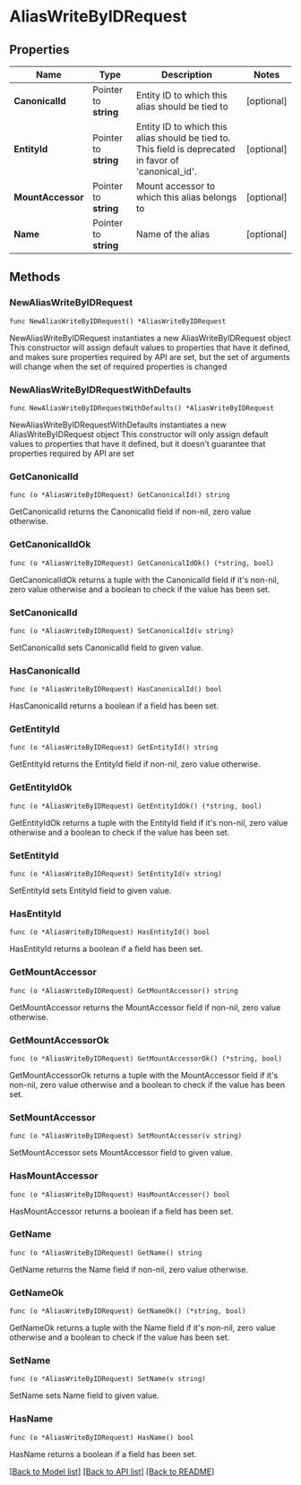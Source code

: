# AliasWriteByIDRequest


## Properties

Name | Type | Description | Notes
------------ | ------------- | ------------- | -------------
**CanonicalId** | Pointer to **string** | Entity ID to which this alias should be tied to | [optional] 
**EntityId** | Pointer to **string** | Entity ID to which this alias should be tied to. This field is deprecated in favor of &#x27;canonical_id&#x27;. | [optional] 
**MountAccessor** | Pointer to **string** | Mount accessor to which this alias belongs to | [optional] 
**Name** | Pointer to **string** | Name of the alias | [optional] 



## Methods


### NewAliasWriteByIDRequest

`func NewAliasWriteByIDRequest() *AliasWriteByIDRequest`

NewAliasWriteByIDRequest instantiates a new AliasWriteByIDRequest object
This constructor will assign default values to properties that have it defined,
and makes sure properties required by API are set, but the set of arguments
will change when the set of required properties is changed

### NewAliasWriteByIDRequestWithDefaults

`func NewAliasWriteByIDRequestWithDefaults() *AliasWriteByIDRequest`

NewAliasWriteByIDRequestWithDefaults instantiates a new AliasWriteByIDRequest object
This constructor will only assign default values to properties that have it defined,
but it doesn't guarantee that properties required by API are set


### GetCanonicalId

`func (o *AliasWriteByIDRequest) GetCanonicalId() string`

GetCanonicalId returns the CanonicalId field if non-nil, zero value otherwise.

### GetCanonicalIdOk

`func (o *AliasWriteByIDRequest) GetCanonicalIdOk() (*string, bool)`

GetCanonicalIdOk returns a tuple with the CanonicalId field if it's non-nil, zero value otherwise
and a boolean to check if the value has been set.

### SetCanonicalId

`func (o *AliasWriteByIDRequest) SetCanonicalId(v string)`

SetCanonicalId sets CanonicalId field to given value.


### HasCanonicalId

`func (o *AliasWriteByIDRequest) HasCanonicalId() bool`

HasCanonicalId returns a boolean if a field has been set.




### GetEntityId

`func (o *AliasWriteByIDRequest) GetEntityId() string`

GetEntityId returns the EntityId field if non-nil, zero value otherwise.

### GetEntityIdOk

`func (o *AliasWriteByIDRequest) GetEntityIdOk() (*string, bool)`

GetEntityIdOk returns a tuple with the EntityId field if it's non-nil, zero value otherwise
and a boolean to check if the value has been set.

### SetEntityId

`func (o *AliasWriteByIDRequest) SetEntityId(v string)`

SetEntityId sets EntityId field to given value.


### HasEntityId

`func (o *AliasWriteByIDRequest) HasEntityId() bool`

HasEntityId returns a boolean if a field has been set.




### GetMountAccessor

`func (o *AliasWriteByIDRequest) GetMountAccessor() string`

GetMountAccessor returns the MountAccessor field if non-nil, zero value otherwise.

### GetMountAccessorOk

`func (o *AliasWriteByIDRequest) GetMountAccessorOk() (*string, bool)`

GetMountAccessorOk returns a tuple with the MountAccessor field if it's non-nil, zero value otherwise
and a boolean to check if the value has been set.

### SetMountAccessor

`func (o *AliasWriteByIDRequest) SetMountAccessor(v string)`

SetMountAccessor sets MountAccessor field to given value.


### HasMountAccessor

`func (o *AliasWriteByIDRequest) HasMountAccessor() bool`

HasMountAccessor returns a boolean if a field has been set.




### GetName

`func (o *AliasWriteByIDRequest) GetName() string`

GetName returns the Name field if non-nil, zero value otherwise.

### GetNameOk

`func (o *AliasWriteByIDRequest) GetNameOk() (*string, bool)`

GetNameOk returns a tuple with the Name field if it's non-nil, zero value otherwise
and a boolean to check if the value has been set.

### SetName

`func (o *AliasWriteByIDRequest) SetName(v string)`

SetName sets Name field to given value.


### HasName

`func (o *AliasWriteByIDRequest) HasName() bool`

HasName returns a boolean if a field has been set.









[[Back to Model list]](../README.md#documentation-for-models) [[Back to API list]](../README.md#documentation-for-api-endpoints) [[Back to README]](../README.md)



